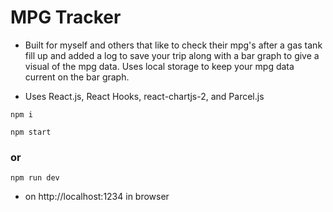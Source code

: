 # MPG Tracker

- Built for myself and others that like to check their mpg's after a gas tank fill up and added a log to save your trip along with a bar graph to give a visual of the mpg data. Uses local storage to keep your mpg data current on the bar graph.

- Uses React.js, React Hooks, react-chartjs-2, and Parcel.js

```
npm i
```

```
npm start
```
### or
```
npm run dev
```

- on http://localhost:1234 in browser
